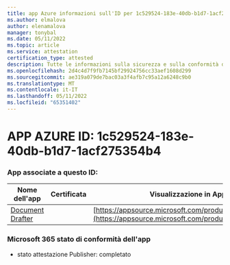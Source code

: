 ```yaml
---
title: app Azure informazioni sull'ID per 1c529524-183e-40db-b1d7-1acf275354b4
ms.author: elmalova
author: elenamalova
manager: tonybal
ms.date: 05/11/2022
ms.topic: article
ms.service: attestation
certification_type: attested
description: Tutte le informazioni sulla sicurezza e sulla conformità disponibili per 1c529524-183e-40db-b1d7-1acf275354b4.
ms.openlocfilehash: 2d4c4d7f9fb7145bf29924756cc33aef1608d299
ms.sourcegitcommit: ae319a079de7bac03a3f4afb7c95a12a6248c9b0
ms.translationtype: MT
ms.contentlocale: it-IT
ms.lasthandoff: 05/11/2022
ms.locfileid: "65351402"
---
```

# <a name="azure-app-id-1c529524-183e-40db-b1d7-1acf275354b4"></a>APP AZURE ID: 1c529524-183e-40db-b1d7-1acf275354b4


### <a name="apps-associated-with-this-id"></a>App associate a questo ID:
| **Nome dell'app** | **Certificata** | **Visualizzazione in AppSource** |
|--------------|---------------|-----------------------|
| [Document Drafter](../forward/WA200003634.md) |  | [https://appsource.microsoft.com/product/office/WA200003634](https://appsource.microsoft.com/product/office/WA200003634) |

### <a name="microsoft-365-app-compliance-status"></a>Microsoft 365 stato di conformità dell'app
- stato attestazione Publisher: completato
